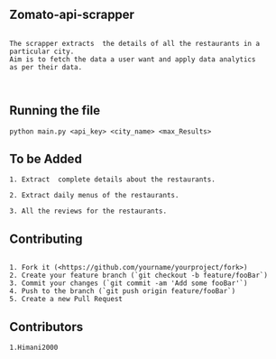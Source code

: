 ## Zomato-api-scrapper

```

The scrapper extracts  the details of all the restaurants in a particular city. 
Aim is to fetch the data a user want and apply data analytics 
as per their data.



```


## Running the file

```
python main.py <api_key> <city_name> <max_Results>

```


## To be Added 

```
1. Extract  complete details about the restaurants.

2. Extract daily menus of the restaurants.

3. All the reviews for the restaurants.

```


## Contributing
```

1. Fork it (<https://github.com/yourname/yourproject/fork>)
2. Create your feature branch (`git checkout -b feature/fooBar`)
3. Commit your changes (`git commit -am 'Add some fooBar'`)
4. Push to the branch (`git push origin feature/fooBar`)
5. Create a new Pull Request

```

## Contributors 
```
1.Himani2000 

```